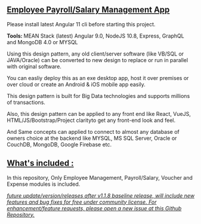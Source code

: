 <h2><u>Employee Payroll/Salary Management App</u></h2>

Please install latest Angular 11 cli before starting this project.

  
<b>Tools: </b> MEAN Stack (latest) Angular 9.0, NodeJS 10.8, Express, GraphQL and MongoDB 4.0 or MYSQL<br/>

Using this design pattern, any old client/server software (like VB/SQL or JAVA/Oracle) can be converted to new design to replace or run in parallel with original software.<br/>

You can easliy deploy this as an exe desktop app, host it over premises or over cloud or create an Android & iOS mobile app easily.

This design pattern is built for Big Data technologies and supports millions of transactions.<br/>

Also, this design pattern can be applied to any front end like React, VueJS, HTML/JS/Bootstrap/Project clarityto get any front-end look and feel.<br/>

And Same concepts can applied to connect to almost any database of owners choice at the backend like MYSQL, MS SQL Server, Oracle or CouchDB, MongoDB, Google Firebase etc.

<h2><u>What's included :</u></h2>

In this repository, Only Employee Management, Payroll/Salary, Voucher and Expense modules is included.


<u><i>future update/version/releases after v1.1.8 baseline release, will include new features and bug fixes for free under community license. For enhancement/feature requests, please open a new issue at this Github Repository.</i></u><br><br>